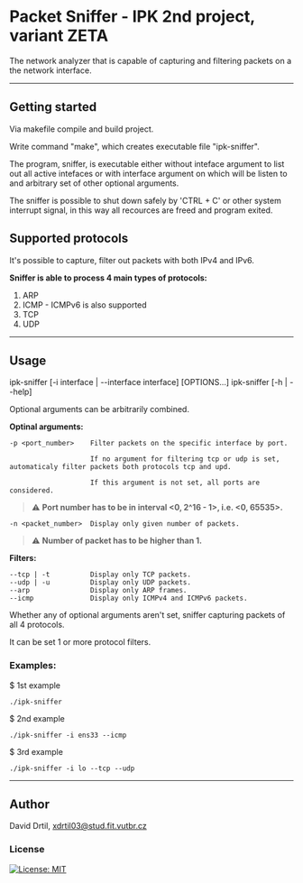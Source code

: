 # Packet Sniffer - IPK 2nd project, variant ZETA

The network analyzer that is capable of capturing and filtering packets on a the network interface.


---
## Getting started

Via makefile compile and build project.

Write command "make", which creates executable file "ipk-sniffer".

The program, sniffer, is executable either without inteface argument to list out all active intefaces
or with interface argument on which will be listen to and arbitrary set of other optional arguments.

The sniffer is possible to shut down safely by 'CTRL + C' or other system interrupt signal,
in this way all recources are freed and program exited.


## Supported protocols
It's possible to capture, filter out packets with both IPv4 and IPv6.

**Sniffer is able to process 4 main types of protocols:**
1. ARP
2. ICMP - ICMPv6 is also supported
3. TCP
4. UDP


---
## Usage

ipk-sniffer [-i interface | --interface interface] [OPTIONS...]
ipk-sniffer [-h | --help]

Optional arguments can be arbitrarily combined.

**Optinal arguments:**

    -p <port_number>    Filter packets on the specific interface by port.

                        If no argument for filtering tcp or udp is set, automaticaly filter packets both protocols tcp and upd.

                        If this argument is not set, all ports are considered.

> :warning: **Port number has to be in interval <0, 2^16 - 1>, i.e. <0, 65535>.**

    -n <packet_number>  Display only given number of packets.
> :warning: **Number of packet has to be higher than 1.**

**Filters:**

    --tcp | -t          Display only TCP packets.
    --udp | -u          Display only UDP packets.
    --arp               Display only ARP frames.
    --icmp              Display only ICMPv4 and ICMPv6 packets.

Whether any of optional arguments aren't set, sniffer capturing packets of all 4 protocols.

It can be set 1 or more protocol filters.


### Examples:

$ 1st example
```
./ipk-sniffer
```

$ 2nd example
```
./ipk-sniffer -i ens33 --icmp
```

$ 3rd example
```
./ipk-sniffer -i lo --tcp --udp
```

---
## Author
David Drtil, <xdrtil03@stud.fit.vutbr.cz>

### License
[![License: MIT](https://img.shields.io/badge/License-MIT-yellow.svg)](https://opensource.org/licenses/MIT)  
